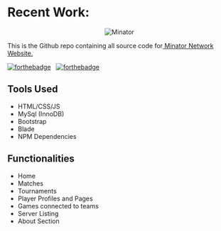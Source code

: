 
# Recent Work:

<div align="center">
  <img alt="Minator" src="https://i.imgur.com/Can5rxL.png" />
</div>

This is the Github repo containing all source code for[ Minator Network Website.](https://github.com/xFlqx/Minator-Client/ " Minator Esports Website.")

[![forthebadge](https://forthebadge.com/images/badges/built-with-love.svg)](https://forthebadge.com) &nbsp;
[![forthebadge](https://forthebadge.com/images/badges/made-with-javascript.svg)](https://forthebadge.com) &nbsp;

## Tools Used

* HTML/CSS/JS
* MySql (InnoDB)
* Bootstrap
* Blade
* NPM Dependencies


## Functionalities

* Home
* Matches
* Tournaments
* Player Profiles and Pages
* Games connected to teams
* Server Listing
* About Section
